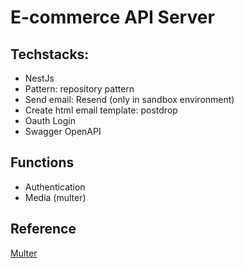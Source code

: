 # E-commerce API Server

## Techstacks:

- NestJs
- Pattern: repository pattern
- Send email: Resend (only in sandbox environment)
- Create html email template: postdrop
- Oauth Login
- Swagger OpenAPI

## Functions

- Authentication
- Media (multer)

## Reference

[Multer](https://github.com/expressjs/multer)
